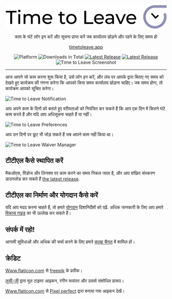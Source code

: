 <div align="center">
  <img src="../assets/timetoleave.png" alt="Time to Leave Logo">

  <p>काम के घंटे लॉग इन करें और सूचना प्राप्त करें जब कार्यालय छोड़ने और रहने के लिए समय हो</p>

[timetoleave.app](https://timetoleave.app/)
<br/>

<img src="https://img.shields.io/badge/platforms-Windows%20%7C%20MacOS%20%7C%20Linux-green" alt="Platform">
<img src="https://img.shields.io/github/downloads/thamara/time-to-leave/total" alt="Downloads in Total">
<a href="https://github.com/thamara/time-to-leave/releases/latest"><img src="https://img.shields.io/github/v/release/thamara/time-to-leave" alt="Latest Release"></a>
<a href="http://makeapullrequest.com/"><img src="https://img.shields.io/badge/PRs-welcome-purple" alt="Latest Release"></a>

   <br/>

  <img src="./images/screenshot.jpg" alt="Time to Leave Screenshot">

  <br/>

</div>

---

आज आपने जो काम करना शुरू किया है, उसे लॉग इन करें, और लंच पर आपके द्वारा बिताए गए समय को देखते हुए कार्यक्रम की गणना करेगा कि आपको किस समय कार्यालय छोड़ना चाहिए। जब समय होगा, तो कार्यक्रम आपको सूचित करेगा।

<img src="./images/notification.jpg" alt="Time to Leave Notification">

आप अपने काम के दिनों को बताते हुए वरीयताओं को नियंत्रित कर सकते हैं कि आप एक दिन में कितने घंटे काम करते हैं और यदि आप अधिसूचना चाहते हैं या नहीं।

<img src="./images/preferences.jpg" alt="Time to Leave Preferences">

आप उन दिनों पर छूट भी जोड़ सकते हैं जब आपने काम नहीं किया था।

<img src="./images/waiver_manager.jpg" alt="Time to Leave Waiver Manager">

## टीटीएल कैसे स्थापित करें

मैकओएस, विंडोज और लिनक्स पर काम करने का समय निकल जाता है, और आप वांछित संस्करण डाउनलोड कर सकते हैं [the latest release](https://github.com/thamara/time-to-leave/releases/latest).

## टीटीएल का निर्माण और योगदान कैसे करें

यदि आप मदद करना चाहते हैं, तो हमारे [योगदान](../CONTRIBUTING.md) दिशानिर्देशों को पढ़ें.
अधिक जानकारी के लिए आप हमारे [विकास गाइड](../DEVELOPMENT.md) का भी उल्लेख कर सकते हैं।

## संपर्क में रहो!

आगामी सुविधाओं और अधिक की चर्चा करने के लिए हमारे [कलह चैनल](https://discord.gg/P3KkEF5) में शामिल हों।

## क्रेडिट

[Www.flaticon.com](https://www.flaticon.com) से [freepik](https://www.flaticon.com/authors/freepik) के प्रतीक।

[लुसी-जी](https://icon-icons.com/icon/timer/121243) द्वारा मूल टाइमर आइकन, रंगीन रूपांतर और उससे संशोधित प्रारूप।

[Www.flaticon.com](https://www.flaticon.com) से [Pixel perfect](https://www.flaticon.com/authors/pixel-perfect) द्वारा बनाया गया आइकन देखें।
